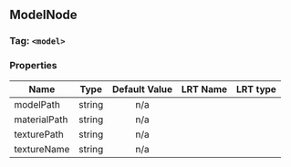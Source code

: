 ## ModelNode

### Tag: `<model>`

### Properties

| Name         | Type   | Default Value | LRT Name | LRT type |
| ------------ | ------ | :-----------: | -------- | -------- |
| modelPath    | string |      n/a      |
| materialPath | string |      n/a      |
| texturePath  | string |      n/a      |
| textureName  | string |      n/a      |

